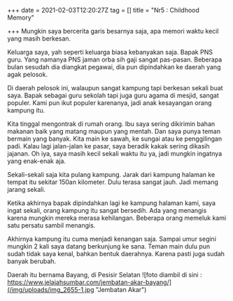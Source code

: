 +++
date = 2021-02-03T12:20:27Z
tag = []
title = "Nr5 : Childhood Memory"

+++
Mungkin saya bercerita garis besarnya saja, apa memori waktu kecil yang masih berkesan. 

Keluarga saya, yah seperti keluarga biasa kebanyakan saja. Bapak PNS guru. Yang namanya PNS jaman orba sih gaji sangat pas-pasan. Beberapa bulan sesudah dia diangkat pegawai, dia pun dipindahkan ke daerah yang agak pelosok.

Di daerah pelosok ini, walaupun sangat kampung tapi berkesan sekali buat saya. Bapak sebagai guru sekolah tapi juga guru agama di mesjid, sangat populer. Kami pun ikut populer karenanya, jadi anak kesayangan orang kampung itu.

Kita tinggal mengontrak di rumah orang. Ibu saya sering dikirimin bahan makanan baik yang matang maupun yang mentah. Dan saya punya teman bermain yang banyak. Kita main ke sawah, ke sungai atau ke penggilingan padi. Kalau lagi jalan-jalan ke pasar, saya beradik kakak sering dikasih jajanan. Oh iya, saya masih kecil sekali waktu itu ya, jadi mungkin ingatnya yang enak-enak aja.

Sekali-sekali saja kita pulang kampung. Jarak dari kampung halaman ke tempat itu sekitar 150an kilometer. Dulu terasa sangat jauh. Jadi memang jarang sekali.

Ketika akhirnya bapak dipindahkan lagi ke kampung halaman kami, saya ingat sekali, orang kampung itu sangat bersedih. Ada yang menangis karena mungkin mereka merasa kehilangan. Beberapa orang memeluk kami satu persatu sambil menangis.

Akhirnya kampung itu cuma menjadi kenangan saja. Sampai umur segini mungkin 2 kali saya datang berkunjung ke sana. Teman main dulu pun sudah tidak saya kenal, bahkan bentuk daerahnya. Karena pasti juga sudah banyak berubah.

Daerah itu bernama Bayang, di Pesisir Selatan ![foto diambil di sini : https://www.jelajahsumbar.com/jembatan-akar-bayang/](/img/uploads/img_2655-1.jpg "Jembatan Akar")